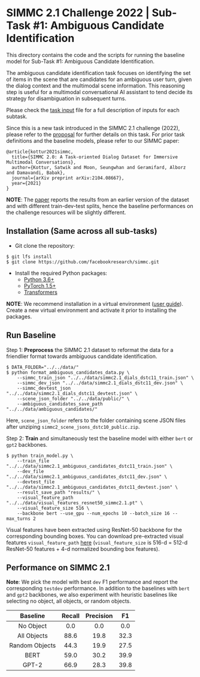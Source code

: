 # SIMMC 2.1 Challenge 2022 | Sub-Task #1: Ambiguous Candidate Identification


This directory contains the code and the scripts for running the baseline model
for Sub-Task #1: Ambiguous Candidate Identification.

The ambiguous candidate identification task focuses on identifying the set of items in the scene that
are candidates for an ambiguous user turn, given the dialog context and the multimodal scene information.
This reasoning step is useful for a multimodal conversational AI assistant to tend decide its strategy
for disambiguation in subsequent turns.

Please check the [task input](./TASK_INPUTS.md) file for a full description of inputs for each subtask.

Since this is a new task introduced in the SIMMC 2.1 challenge (2022), please refer to the [proposal][simmc2.1_proposal] for further details on this task.
For prior task definitions and the baseline models, please refer to our SIMMC paper:

```
@article{kottur2021simmc,
  title={SIMMC 2.0: A Task-oriented Dialog Dataset for Immersive Multimodal Conversations},
  author={Kottur, Satwik and Moon, Seungwhan and Geramifard, Alborz and Damavandi, Babak},
  journal={arXiv preprint arXiv:2104.08667},
  year={2021}
}
```
**NOTE**: The [paper][simmc2_arxiv] reports the results from an earlier version of the dataset and with different train-dev-test splits, hence the baseline performances on the challenge resources will be slightly different.


## Installation (Same across all sub-tasks)

* Git clone the repository:
```
$ git lfs install
$ git clone https://github.com/facebookresearch/simmc.git
```

* Install the required Python packages:
  * [Python 3.6+](https://www.python.org/downloads/)
  * [PyTorch 1.5+](https://pytorch.org/get-started/locally/#start-locally)
  * [Transformers](https://huggingface.co/transformers/installation.html)

**NOTE**: We recommend installation in a virtual environment ([user guide](https://packaging.python.org/guides/installing-using-pip-and-virtual-environments/)). Create a new virtual environment and activate it prior to installing the packages.


## Run Baseline

Step 1: **Preprocess** the SIMMC 2.1 dataset to reformat the data for a friendlier format towards ambiguous candidate identification.  

```
$ DATA_FOLDER="../../data/"
$ python format_ambiguous_candidates_data.py \
	--simmc_train_json "../../data/simmc2.1_dials_dstc11_train.json" \
	--simmc_dev_json "../../data/simmc2.1_dials_dstc11_dev.json" \
	--simmc_devtest_json "../../data/simmc2.1_dials_dstc11_devtest.json" \
	--scene_json_folder "../../data/public/" \
	--ambiguous_candidates_save_path "../../data/ambiguous_candidates/"
```
Here, `scene_json_folder` refers to the folder containing scene JSON files after unziping `simmc2_scene_jsons_dstc10_public.zip`.


Step 2: **Train** and simultaneously test the baseline model with either `bert` or `gpt2` backbones.

```
$ python train_model.py \
    --train_file "../../data/simmc2.1_ambiguous_candidates_dstc11_train.json" \
    --dev_file "../../data/simmc2.1_ambiguous_candidates_dstc11_dev.json" \
    --devtest_file "../../data/simmc2.1_ambiguous_candidates_dstc11_devtest.json" \
    --result_save_path "results/" \
    --visual_feature_path "../../data/visual_features_resnet50_simmc2.1.pt" \
    --visual_feature_size 516 \
	--backbone bert --use_gpu --num_epochs 10 --batch_size 16 --max_turns 2
```
Visual features have been extracted using ResNet-50 backbone for the corresponding bounding boxes.
You can download pre-extracted visual features `visual_feature_path` [here][simmc2.1_visual_features]
(`visual_feature_size` is 516-d = 512-d ResNet-50 features + 4-d normalized bounding box features).

## Performance on SIMMC 2.1
**Note**: We pick the model with best `dev` F1 performance and report the corresponding `testdev` performance.
In addition to the baselines with `bert` and `gpt2` backbones, we also experiment with heuristic baselines like selecting no object, all objects, or random objects.

|    Baseline    | Recall | Precision |    F1    |
| :------------: | :----: | :-------: | :------: | 
| No Object      |   0.0  |    0.0    |    0.0   |
| All Objects    |  88.6  |   19.8    |   32.3   |
| Random Objects |  44.3  |   19.9    |   27.5   |
| BERT           |  59.0  |   30.2    |   39.9   |
| GPT-2          |  66.9  |   28.3    |   39.8   |


[dstc9]:https://sites.google.com/dstc.community/dstc9/home
[simmc2_arxiv]:https://arxiv.org/abs/2104.08667
[simmc2.1_proposal]:https://drive.google.com/file/d/1_Tdl7CXm71gqlWutbOe0e8O1hhiycsQf/view
[simmc2.1_visual_features]:https://drive.google.com/file/d/1jr7r5Yaca80W5n0hizOakTG-F1ns6BGv/view?usp=sharing
